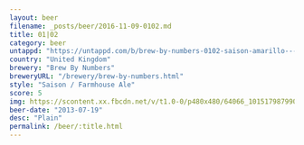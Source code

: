 ```yaml
---
layout: beer
filename: _posts/beer/2016-11-09-0102.md
title: 01|02
category: beer
untappd: "https://untappd.com/b/brew-by-numbers-0102-saison-amarillo---orange/324540"
country: "United Kingdom"
brewery: "Brew By Numbers"
breweryURL: "/brewery/brew-by-numbers.html"
style: "Saison / Farmhouse Ale"
score: 5
img: https://scontent.xx.fbcdn.net/v/t1.0-0/p480x480/64066_10151798799093745_1495677337_n.jpg?_nc_cat=108&_nc_oc=AQm5cQwmjalGTRDDuMvg_7TF9TMO8JxHPNllGnu20jsXrI10HhDfpgaaAxpZ41kwhbQ&_nc_ht=scontent.xx&oh=f19d4e96fca28cefa99284561756ab41&oe=5DC00E83
beer-date: "2013-07-19"
desc: "Plain"
permalink: /beer/:title.html
---
```

